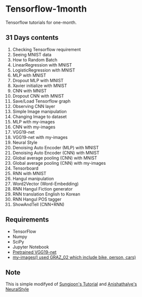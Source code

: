 # Tensorflow-1month

Tensorflow tutorials for one-month.

## 31 Days contents

1. Checking Tensorflow requirement
2. Seeing MNIST data
3. How to Random Batch
4. LinearRegression with MNIST
5. LogisticRegression with MNIST
6. MLP with MNIST
7. Dropout MLP with MNIST
8. Xavier initialize with MNIST
9. CNN with MNIST
10. Dropout CNN with MNIST
11. Save/Load Tensorflow graph
12. Observing CNN layer
13. Simple Image manipulation
14. Changing Image to dataset
15. MLP with my-images
16. CNN with my-images
17. VGG19-net
18. VGG19-net with my-images
19. Neural Style
20. Denoising Auto Encoder (MLP) with MNIST
21. Denoising Auto Encoder (CNN) with MNIST
22. Global average pooling (CNN) with MNIST
23. Global average pooling (CNN) with my-images
24. Tensorboard
25. RNN with MNIST
26. Hangul manipulation
27. Word2Vector (Word-Embedding)
28. RNN Hangul Fiction generator
29. RNN translation English to Korean
30. RNN Hangul POS tagger
31. ShowAndTell (CNN+RNN)

## Requirements
- TensorFlow
- Numpy
- SciPy
- Jupyter Notebook
- [Pretrained VGG19-net](http://www.vlfeat.org/matconvnet/models/beta16/imagenet-vgg-verydeep-19.mat)
- [my-images(I used GRAZ_02 which include bike, person, cars)](http://www.emt.tugraz.at/~pinz/data/GRAZ_02/)

## Note
This is simple modifyed of 
[Sungjoon's Tutorial](https://github.com/sjchoi86/Tensorflow-101) and [Anishathalye's NeuralStyle](https://github.com/anishathalye/neural-style)
